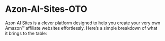 # Azon-AI-Sites-OTO
Azon AI Sites is a clever platform designed to help you create your very own Amazon™ affiliate websites effortlessly. Here’s a simple breakdown of what it brings to the table:
